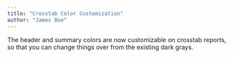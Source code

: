 ```yaml
---
title: "Crosstab Color Customization"
author: "James Boe"
---
```

The header and summary colors are now customizable on crosstab reports, so that you can change things over from the existing dark grays.<!--more-->
